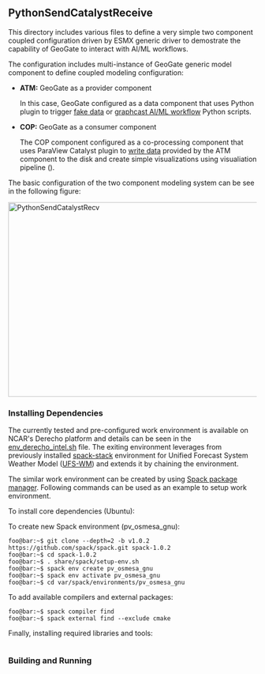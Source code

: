 ## PythonSendCatalystReceive

This directory includes various files to define a very simple two component coupled configuration driven by ESMX generic driver to demostrate the capability of GeoGate to interact with AI/ML workflows.

The configuration includes multi-instance of GeoGate generic model component to define coupled modeling configuration:

- **ATM:** GeoGate as a provider component

  In this case, GeoGate configured as a data component that uses Python plugin to trigger [fake data](https://github.com/geogate-io/GeoGateApps/blob/main/PythonSendCatalystRecv/data_fake.py) or [graphcast AI/ML workflow](https://github.com/geogate-io/GeoGateApps/blob/main/PythonSendCatalystRecv/data_graphcast.py) Python scripts.

- **COP:** GeoGate as a consumer component

  The COP component configured as a co-processing component that uses ParaView Catalyst plugin to [write data](https://github.com/geogate-io/GeoGateApps/blob/main/PythonSendCatalystRecv/catalyst_grid_writer.py) provided by the ATM component to the disk and create simple visualizations using visualiation pipeline ().

The basic configuration of the two component modeling system can be see in the following figure:

<img width="704" height="394" alt="PythonSendCatalystRecv" src="https://github.com/user-attachments/assets/de9e8138-b7a9-4986-bf5c-656c82e46316" />

### Installing Dependencies

The currently tested and pre-configured work environment is available on NCAR's Derecho platform and details can be seen in the [env_derecho_intel.sh](https://github.com/geogate-io/GeoGateApps/blob/main/envs/env_derecho_intel.sh) file. The exiting environment leverages from previously installed [spack-stack](https://github.com/JCSDA/spack-stack) environment for Unified Forecast System Weather Model ([UFS-WM](https://github.com/ufs-community/ufs-weather-model)) and extends it by chaining the environment.

The similar work environment can be created by using [Spack package manager](https://spack.io). Following commands can be used as an example to setup work environment.

To install core dependencies (Ubuntu):


To create new Spack environment (pv_osmesa_gnu):

```console
foo@bar:~$ git clone --depth=2 -b v1.0.2 https://github.com/spack/spack.git spack-1.0.2
foo@bar:~$ cd spack-1.0.2
foo@bar:~$ . share/spack/setup-env.sh
foo@bar:~$ spack env create pv_osmesa_gnu
foo@bar:~$ spack env activate pv_osmesa_gnu
foo@bar:~$ cd var/spack/environments/pv_osmesa_gnu
```

To add available compilers and external packages:

```console
foo@bar:~$ spack compiler find
foo@bar:~$ spack external find --exclude cmake
```

Fınally, installing required libraries and tools:

```console
```

### Building and Running
